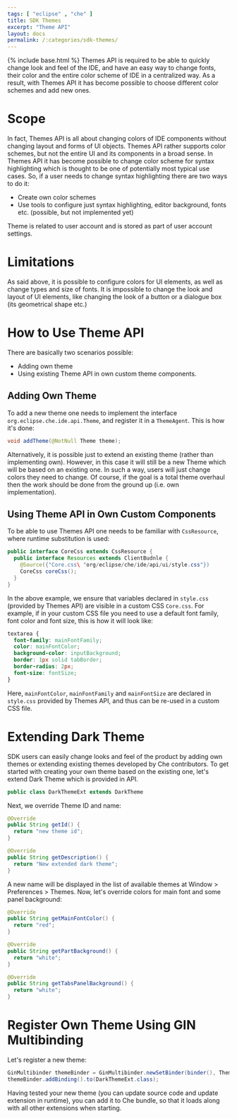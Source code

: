 ```yaml
---
tags: [ "eclipse" , "che" ]
title: SDK Themes
excerpt: "Theme API"
layout: docs
permalink: /:categories/sdk-themes/
---
```

{% include base.html %}
Themes API is required to be able to quickly change look and feel of the IDE, and have an easy way to change fonts, their color and the entire color scheme of IDE in a centralized way. As a result, with Themes API it has become possible to choose different color schemes and add new ones.

# Scope
In fact, Themes API is all about changing colors of IDE components without changing layout and forms of UI objects. Themes API rather supports color schemes, but not the entire UI and its components in a broad sense. In Themes API it has become possible to change color scheme for syntax highlighting which is thought to be one of potentially most typical use cases.
So, if a user needs to change syntax highlighting there are two ways to do it:
* Create own color schemes
* Use tools to configure just syntax highlighting, editor background, fonts etc. (possible, but not implemented yet)

Theme is related to user account and is stored as part of user account settings.

# Limitations
As said above, it is possible to configure colors for UI elements, as well as change types and size of fonts. It is impossible to change the look and layout of UI elements, like changing the look of a button or a dialogue box (its geometrical shape etc.)

# How to Use Theme API
There are basically two scenarios possible:
* Adding own theme
* Using existing Theme API in own custom theme components.

## Adding Own Theme
To add a new theme one needs to implement the interface `org.eclipse.che.ide.api.Theme`, and register it in a `ThemeAgent`.
This is how it's done:

```java  
void addTheme(@NotNull Theme theme);
```
Alternatively, it is possible just to extend an existing theme (rather than implementing own). However, in this case it will still be a new Theme which will be based on an existing one. In such a way, users will just change colors they need to change. Of course, if the goal is a total theme overhaul then the work should be done from the ground up (i.e. own implementation).

## Using Theme API in Own Custom Components
To be able to use Themes API one needs to be familiar with `CssResource`, where runtime substitution is used:

```java  
public interface CoreCss extends CssResource {
  public interface Resources extends ClientBudnle {
    @Source({"Core.css\ "org/eclipse/che/ide/api/ui/style.css"})
    CoreCss coreCss();
  }
}
```
In the above example, we ensure that variables declared in `style.css` (provided by Themes API) are visible in a custom CSS `Core.css`. For example, if in your custom CSS file you need to use a default font family, font color and font size, this is how it will look like:
```css  
textarea {
  font-family: mainFontFamily;
  color: mainFontColor;
  background-color: inputBackground;
  border: 1px solid tabBorder;
  border-radius: 2px;
  font-size: fontSize;
}
```
Here, `mainFontColor`, `mainFontFamily` and `mainFontSize` are declared in `style.css` provided by Themes API, and thus can be re-used in a custom CSS file.

# Extending Dark Theme
SDK users can easily change looks and feel of the product by adding own themes or extending existing themes developed by Che contributors.
To get started with creating your own theme based on the existing one, let's extend Dark Theme which is provided in API.

```java  
public class DarkThemeExt extends DarkTheme
```
Next, we override Theme ID and name:

```java  
@Override
public String getId() {
  return "new theme id";
}

@Override
public String getDescription() {
  return "New extended dark theme";
}
```
A new name will be displayed in the list of available themes at Window > Preferences > Themes.
Now, let's override colors for main font and some panel background:

```java  
@Override
public String getMainFontColor() {
  return "red";
}

@Override
public String getPartBackground() {
  return "white";
}

@Override
public String getTabsPanelBackground() {
  return "white";
}
```

# Register Own Theme Using GIN Multibinding
Let's register a new theme:

```java  
GinMultibinder themeBinder = GinMultibinder.newSetBinder(binder(), Theme.class);
themeBinder.addBinding().to(DarkThemeExt.class);
```
Having tested your new theme (you can update source code and update extension in runtime), you can add it to Che bundle, so that it loads along with all other extensions when starting.
